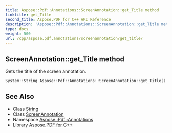 ```yaml
---
title: Aspose::Pdf::Annotations::ScreenAnnotation::get_Title method
linktitle: get_Title
second_title: Aspose.PDF for C++ API Reference
description: 'Aspose::Pdf::Annotations::ScreenAnnotation::get_Title method. Gets the title of the screen annotation in C++.'
type: docs
weight: 500
url: /cpp/aspose.pdf.annotations/screenannotation/get_title/
---
```

## ScreenAnnotation::get_Title method


Gets the title of the screen annotation.

```cpp
System::String Aspose::Pdf::Annotations::ScreenAnnotation::get_Title() override
```

## See Also

* Class [String](../../../system/string/)
* Class [ScreenAnnotation](../)
* Namespace [Aspose::Pdf::Annotations](../../)
* Library [Aspose.PDF for C++](../../../)
